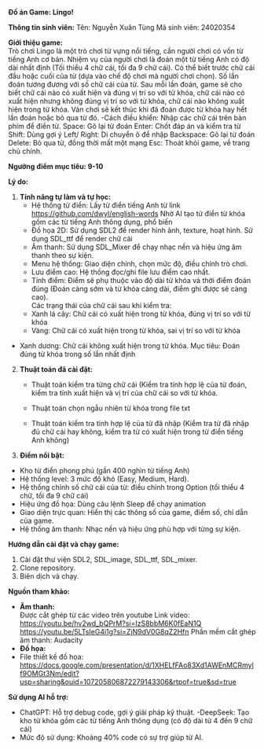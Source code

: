 **Đồ án Game: Lingo!**

**Thông tin sinh viên:**
Tên: Nguyễn Xuân Tùng
Mã sinh viên: 24020354

**Giới thiệu game:**  
Trò chơi Lingo là một trò chơi từ vựng nổi tiếng, cần người chơi có vốn từ tiếng Anh cơ bản. Nhiệm vụ của người chơi là đoán một từ tiếng Anh có độ dài nhất định (Tối thiểu 4 chữ cái, tối đa 9 chữ cái). Có thể biết trước chữ cái đầu hoặc cuối của từ (dựa vào chế độ chơi mà người chơi chọn). Số lần đoán tương đương với số chữ cái của từ. Sau mỗi lần đoán, game sẽ cho biết chữ cái nào có xuất hiện và đúng vị trí so với từ khóa, chữ cái nào có xuất hiện nhưng không đúng vị trí so với từ khóa, chữ cái nào không xuất hiện trong từ khóa. Ván chơi sẽ kết thúc khi đã đoán được từ khóa hay hết lần đoán hoặc bỏ qua từ đó.
-Cách điều khiển:
Nhập các chữ cái trên bàn phím để điền từ.
Space: Gõ lại từ đoán
Enter: Chốt đáp án và kiểm tra từ
Shift: Dùng gợi ý
Left/ Right: Di chuyển ô để nhập
Backspace: Gõ lại từ đoán
Delete: Bỏ qua từ, đồng thời mất một mạng
Esc: Thoát khỏi game, về trang chủ chính.

  
**Ngưỡng điểm mục tiêu: 9-10**  

**Lý do:**  

1. **Tính năng tự làm và tự học:**  
   - Hệ thống từ điển: Lấy từ điển tiếng Anh từ link https://github.com/dwyl/english-words
Nhờ AI tạo từ điển từ khóa gồm các từ tiếng Anh thông dụng, phổ biến
   - Đồ họa 2D: Sử dụng SDL2 để render hình ảnh, texture, hoạt hình.
		Sử dụng SDL_ttf để render chữ cái
   - Âm thanh: Sử dụng SDL_Mixer để chạy nhạc nền và hiệu ứng âm thanh theo sự kiện.
   - Menu hệ thống: Giao diện chính, chọn mức độ, điều chỉnh trò chơi.  
   - Lưu điểm cao: Hệ thống đọc/ghi file lưu điểm cao nhất.  
   - Tính điểm: Điểm sẽ phụ thuộc vào độ dài từ khóa và thời điểm đoán đúng (Đoán càng sớm và từ khóa càng dài, điểm ghi được sẽ càng cao).  
Các trạng thái của chữ cái sau khi kiểm tra:
	- Xanh lá cây: Chữ cái có xuất hiện trong từ khóa, đúng vị trí so với từ khóa
	- Vàng: Chữ cái có xuất hiện trong từ khóa, sai vị trí so với từ khóa
- Xanh dương: Chữ cái không xuất hiện trong từ khóa.
Mục tiêu:
Đoán đúng từ khóa trong số lần nhất định

2. **Thuật toán đã cài đặt:**  
   - Thuật toán kiểm tra từng chữ cái (Kiểm tra tính hợp lệ của từ đoán, kiểm tra tính xuất hiện và vị trí của chữ cái so với từ khóa.

   - Thuật toán chọn ngẫu nhiên từ khóa trong file txt
   - Thuật toán kiểm tra tính hợp lệ của từ đã nhập (Kiểm tra từ đã nhập đủ chữ cái hay không, kiểm tra từ có xuất hiện trong từ điển tiếng Anh không)
3. **Điểm nổi bật:**  
- Kho từ điển phong phú (gần 400 nghìn từ tiếng Anh)
- Hệ thống level: 3 mức độ khó (Easy, Medium, Hard).
- Hệ thống chỉnh số chữ cái của từ: điều chỉnh trong Option (tối thiểu 4 chữ, tối đa 9 chữ cái)
- Hiệu ứng đồ họa: Dùng câu lệnh Sleep để chạy animation  
- Giao diện trực quan: Hiển thị các thông số của game, điểm số, chỉ dẫn của game.
- Hệ thống âm thanh: Nhạc nền và hiệu ứng phù hợp với từng sự kiện.  

**Hướng dẫn cài đặt và chạy game:**  
1. Cài đặt thư viện SDL2, SDL_image, SDL_ttf, SDL_mixer.  
2. Clone repository.  
3. Biên dịch và chạy.  

**Nguồn tham khảo:**  
- **Âm thanh:**  
Được cắt ghép từ các video trên youtube
Link video: https://youtu.be/hv2wd_bQPrM?si=IzS8bbM6K0fEaN1Q
https://youtu.be/5LTsIeG4i1g?si=ZjN9dV0G8qZ2Hfn
Phần mềm cắt ghép âm thanh: Audacity
- **Đồ họa:**  
- File thiết kế đồ họa: https://docs.google.com/presentation/d/1XHELfFAo83Xd1AWEnMCRmylf9OMGt3Nm/edit?usp=sharing&ouid=107205806872279143306&rtpof=true&sd=true

**Sử dụng AI hỗ trợ:**  
- ChatGPT: Hỗ trợ debug code, gợi ý giải pháp kỹ thuật.
-DeepSeek: Tạo kho từ khóa gồm các từ tiếng Anh thông dụng (có độ dài từ 4 đến 9 chữ cái)
- Mức độ sử dụng: Khoảng 40% code có sự trợ giúp từ AI.
